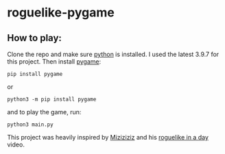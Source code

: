 # roguelike-pygame
## How to play:
Clone the repo and make sure [python](https://www.python.org/) is installed. I used the latest 3.9.7 for this project. Then install [pygame](https://www.pygame.org/):
```
pip install pygame
```
or
```
python3 -m pip install pygame
```
and to play the game, run:
```
python3 main.py
```
This project was heavily inspired by [Miziziziz](https://github.com/Miziziziz) and his [roguelike in a day](https://www.youtube.com/watch?v=tUskxXXTh7s) video.